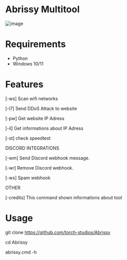 # Abrissy Multitool 
![image](https://github.com/torch-studios/Abrissy/assets/131596876/794d34ab-a6dd-405b-b471-969a18971ba2)
# Requirements 
- Python
- Windows 10/11
# Features 
[-ws] Scan wifi networks

[-l7] Send DDoS Attack to website

[-pw] Get website IP Adress

[-il] Get informations about IP Adress

[-st] check speedtest

DISCORD INTEGRATIONS

[-wm] Send Discord webhook message.

[-wr] Remove Discord webhook.

[-ws] Spam webhook

OTHER

[-credits] This command shown informations about tool
# Usage 
git clone https://github.com/torch-studios/Abrissy

cd Abrissy

abrissy.cmd -h 
